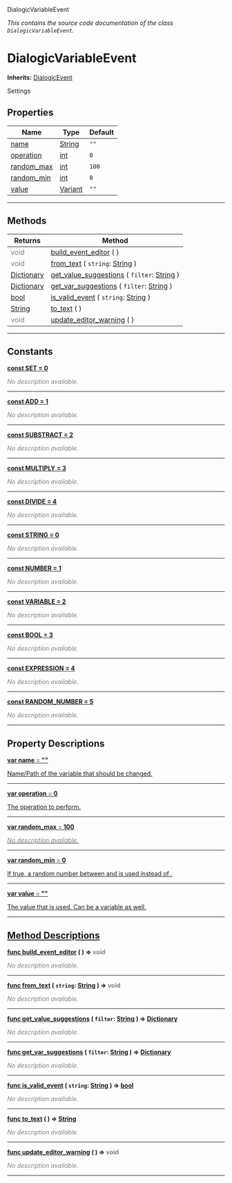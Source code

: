 
<div class="header-banner purple">
<div class="header-label purple">DialogicVariableEvent</div>
</div>

*This contains the source code documentation of the class `DialogicVariableEvent`.*
        
# DialogicVariableEvent
**Inherits:** [DialogicEvent](class_dialogicevent.md)

Settings
## Properties
Name | Type | Default 
--- | --- | --- 
[<span class="hljs-title">name</span>](#property-name) | [String](https://docs.godotengine.org/en/latest/classes/class_string.html#class-string) |  `""` 
[<span class="hljs-title">operation</span>](#property-operation) | [int](https://docs.godotengine.org/en/latest/classes/class_int.html#class-int) |  `0` 
[<span class="hljs-title">random_max</span>](#property-random_max) | [int](https://docs.godotengine.org/en/latest/classes/class_int.html#class-int) |  `100` 
[<span class="hljs-title">random_min</span>](#property-random_min) | [int](https://docs.godotengine.org/en/latest/classes/class_int.html#class-int) |  `0` 
[<span class="hljs-title">value</span>](#property-value) | [Variant](https://docs.godotengine.org/en/latest/classes/class_variant.html#class-variant) |  `""` 
--- 

## Methods
Returns | Method 
--- | --- 
<span style = "color: gray">void</span> | [<span class="hljs-title">build_event_editor</span>](#method-build_event_editor) ( ) 
<span style = "color: gray">void</span> | [<span class="hljs-title">from_text</span>](#method-from_text) ( `string`: [String](https://docs.godotengine.org/en/latest/classes/class_string.html#class-string) ) 
<span class="hljs-attribute">[Dictionary](https://docs.godotengine.org/en/latest/classes/class_dictionary.html#class-dictionary)</span> | [<span class="hljs-title">get_value_suggestions</span>](#method-get_value_suggestions) ( `filter`: [String](https://docs.godotengine.org/en/latest/classes/class_string.html#class-string) ) 
<span class="hljs-attribute">[Dictionary](https://docs.godotengine.org/en/latest/classes/class_dictionary.html#class-dictionary)</span> | [<span class="hljs-title">get_var_suggestions</span>](#method-get_var_suggestions) ( `filter`: [String](https://docs.godotengine.org/en/latest/classes/class_string.html#class-string) ) 
<span class="hljs-attribute">[bool](https://docs.godotengine.org/en/latest/classes/class_bool.html#class-bool)</span> | [<span class="hljs-title">is_valid_event</span>](#method-is_valid_event) ( `string`: [String](https://docs.godotengine.org/en/latest/classes/class_string.html#class-string) ) 
<span class="hljs-attribute">[String](https://docs.godotengine.org/en/latest/classes/class_string.html#class-string)</span> | [<span class="hljs-title">to_text</span>](#method-to_text) ( ) 
<span style = "color: gray">void</span> | [<span class="hljs-title">update_editor_warning</span>](#method-update_editor_warning) ( ) 
--- 
## Constants


<a class="header" id="constant-SET" href="#constant-SET">**<span class="hljs-attribute">const</span> <span class="hljs-title">SET</span><span class="hljs-comment"> = 0</span>**</a>



 <span style = "color: gray">*No description available.*</span> 

---


<a class="header" id="constant-ADD" href="#constant-ADD">**<span class="hljs-attribute">const</span> <span class="hljs-title">ADD</span><span class="hljs-comment"> = 1</span>**</a>



 <span style = "color: gray">*No description available.*</span> 

---


<a class="header" id="constant-SUBSTRACT" href="#constant-SUBSTRACT">**<span class="hljs-attribute">const</span> <span class="hljs-title">SUBSTRACT</span><span class="hljs-comment"> = 2</span>**</a>



 <span style = "color: gray">*No description available.*</span> 

---


<a class="header" id="constant-MULTIPLY" href="#constant-MULTIPLY">**<span class="hljs-attribute">const</span> <span class="hljs-title">MULTIPLY</span><span class="hljs-comment"> = 3</span>**</a>



 <span style = "color: gray">*No description available.*</span> 

---


<a class="header" id="constant-DIVIDE" href="#constant-DIVIDE">**<span class="hljs-attribute">const</span> <span class="hljs-title">DIVIDE</span><span class="hljs-comment"> = 4</span>**</a>



 <span style = "color: gray">*No description available.*</span> 

---


<a class="header" id="constant-STRING" href="#constant-STRING">**<span class="hljs-attribute">const</span> <span class="hljs-title">STRING</span><span class="hljs-comment"> = 0</span>**</a>



 <span style = "color: gray">*No description available.*</span> 

---


<a class="header" id="constant-NUMBER" href="#constant-NUMBER">**<span class="hljs-attribute">const</span> <span class="hljs-title">NUMBER</span><span class="hljs-comment"> = 1</span>**</a>



 <span style = "color: gray">*No description available.*</span> 

---


<a class="header" id="constant-VARIABLE" href="#constant-VARIABLE">**<span class="hljs-attribute">const</span> <span class="hljs-title">VARIABLE</span><span class="hljs-comment"> = 2</span>**</a>



 <span style = "color: gray">*No description available.*</span> 

---


<a class="header" id="constant-BOOL" href="#constant-BOOL">**<span class="hljs-attribute">const</span> <span class="hljs-title">BOOL</span><span class="hljs-comment"> = 3</span>**</a>



 <span style = "color: gray">*No description available.*</span> 

---


<a class="header" id="constant-EXPRESSION" href="#constant-EXPRESSION">**<span class="hljs-attribute">const</span> <span class="hljs-title">EXPRESSION</span><span class="hljs-comment"> = 4</span>**</a>



 <span style = "color: gray">*No description available.*</span> 

---


<a class="header" id="constant-RANDOM_NUMBER" href="#constant-RANDOM_NUMBER">**<span class="hljs-attribute">const</span> <span class="hljs-title">RANDOM_NUMBER</span><span class="hljs-comment"> = 5</span>**</a>



 <span style = "color: gray">*No description available.*</span> 

---
## Property Descriptions



<a class="header" id="property-name" href="#property-name">**<span class="hljs-attribute">var</span> <span class="hljs-title">name</span> <span style = "color: gray"> = </span> ""** 



Name/Path of the variable that should be changed.

---



<a class="header" id="property-operation" href="#property-operation">**<span class="hljs-attribute">var</span> <span class="hljs-title">operation</span> <span style = "color: gray"> = </span> 0** 



The operation to perform.

---



<a class="header" id="property-random_max" href="#property-random_max">**<span class="hljs-attribute">var</span> <span class="hljs-title">random_max</span> <span style = "color: gray"> = </span> 100** 



 <span style = "color: gray">*No description available.*</span> 

---



<a class="header" id="property-random_min" href="#property-random_min">**<span class="hljs-attribute">var</span> <span class="hljs-title">random_min</span> <span style = "color: gray"> = </span> 0** 



If true, a random number between  and  is used instead of .

---



<a class="header" id="property-value" href="#property-value">**<span class="hljs-attribute">var</span> <span class="hljs-title">value</span> <span style = "color: gray"> = </span> ""** 



The value that is used. Can be a variable as well.

---

## Method Descriptions



<a class="header" id="method-build_event_editor" href="#method-build_event_editor">**<span class="hljs-attribute">func</span> [<span class="hljs-title">build_event_editor</span>](#method-build_event_editor) ( )</a>  ⇒ <span style = "color: gray">void</span>** 



 <span style = "color: gray">*No description available.*</span> 

---



<a class="header" id="method-from_text" href="#method-from_text">**<span class="hljs-attribute">func</span> [<span class="hljs-title">from_text</span>](#method-from_text) ( `string`: [String](https://docs.godotengine.org/en/latest/classes/class_string.html#class-string) )</a>  ⇒ <span style = "color: gray">void</span>** 



 <span style = "color: gray">*No description available.*</span> 

---



<a class="header" id="method-get_value_suggestions" href="#method-get_value_suggestions">**<span class="hljs-attribute">func</span> [<span class="hljs-title">get_value_suggestions</span>](#method-get_value_suggestions) ( `filter`: [String](https://docs.godotengine.org/en/latest/classes/class_string.html#class-string) )</a>  ⇒ <span class="hljs-attribute">[Dictionary](https://docs.godotengine.org/en/latest/classes/class_dictionary.html#class-dictionary)</span>** 



 <span style = "color: gray">*No description available.*</span> 

---



<a class="header" id="method-get_var_suggestions" href="#method-get_var_suggestions">**<span class="hljs-attribute">func</span> [<span class="hljs-title">get_var_suggestions</span>](#method-get_var_suggestions) ( `filter`: [String](https://docs.godotengine.org/en/latest/classes/class_string.html#class-string) )</a>  ⇒ <span class="hljs-attribute">[Dictionary](https://docs.godotengine.org/en/latest/classes/class_dictionary.html#class-dictionary)</span>** 



 <span style = "color: gray">*No description available.*</span> 

---



<a class="header" id="method-is_valid_event" href="#method-is_valid_event">**<span class="hljs-attribute">func</span> [<span class="hljs-title">is_valid_event</span>](#method-is_valid_event) ( `string`: [String](https://docs.godotengine.org/en/latest/classes/class_string.html#class-string) )</a>  ⇒ <span class="hljs-attribute">[bool](https://docs.godotengine.org/en/latest/classes/class_bool.html#class-bool)</span>** 



 <span style = "color: gray">*No description available.*</span> 

---



<a class="header" id="method-to_text" href="#method-to_text">**<span class="hljs-attribute">func</span> [<span class="hljs-title">to_text</span>](#method-to_text) ( )</a>  ⇒ <span class="hljs-attribute">[String](https://docs.godotengine.org/en/latest/classes/class_string.html#class-string)</span>** 



 <span style = "color: gray">*No description available.*</span> 

---



<a class="header" id="method-update_editor_warning" href="#method-update_editor_warning">**<span class="hljs-attribute">func</span> [<span class="hljs-title">update_editor_warning</span>](#method-update_editor_warning) ( )</a>  ⇒ <span style = "color: gray">void</span>** 



 <span style = "color: gray">*No description available.*</span> 

---

